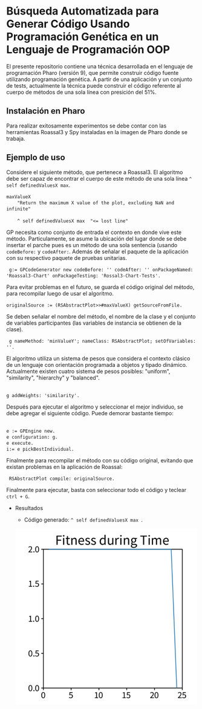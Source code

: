 # Búsqueda Automatizada para Generar Código Usando Programación Genética en un Lenguaje de Programación OOP

El presente repositorio contiene una técnica desarrollada en el lenguaje de programación Pharo (versión 9), que permite construir código fuente utilizando programación genética.
A partir de una aplicación  y un conjunto de tests, actualmente la técnica puede construir el código referente al cuerpo de métodos de una sola línea con presición del 51%. 


## Instalación en Pharo 

Para realizar exitosamente experimentos se debe contar con las herramientas Roassal3 y Spy instaladas en la imagen de Pharo donde se trabaja.  

## Ejemplo de uso 
 
Considere el siguiente método, que pertenece a Roassal3. El algoritmo debe ser capaz de encontrar el cuerpo de este método de una sola línea `^ self definedValuesX max`.

<pre><code>maxValueX
	"Return the maximum X value of the plot, excluding NaN and infinite"
	
	^ self definedValuesX max  "<= lost line" 
</code></pre>
	    
GP necesita como conjunto de entrada el contexto en donde vive este método. Particulamente, se asume la ubicación del lugar donde se debe insertar el parche pues es un método de una sola sentencia (usando `codeBefore:` y `codeAfter:`. Además de señalar el paquete de la aplicación con su respectivo paquete de pruebas unitarias.

<pre><code> g:= GPCodeGenerator new codeBefore: '' codeAfter: '' onPackageNamed: 'Roassal3-Chart' onPackageTesting: 'Rossal3-Chart-Tests'.</code></pre>

Para evitar problemas en el futuro, se guarda el código original del método, para recompilar luego de usar el algoritmo. 

<pre><code>originalSource := (RSAbstractPlot>>#maxValueX) getSourceFromFile. </code></pre>

Se deben señalar el nombre del método, el nombre de la clase y el conjunto de variables participantes (las variables de instancia se obtienen de la clase). 

<pre><code> g nameMethod: 'minValueY'; nameClass: RSAbstractPlot; setOfVariables: ''. </code></pre>

El algoritmo utiliza un sistema de pesos que considera el contexto clásico de un lenguaje con orientación programada a objetos y tipado dinámico.  Actualmente existen cuatro sistema de pesos posibles: "uniform", "similarity", "hierarchy" y "balanced".

<pre><code>
g addWeights: 'similarity'.
</code></pre>

Después para ejecutar el algoritmo y seleccionar el mejor individuo, se debe agregar el siguiente código. Puede demorar bastante tiempo:

<pre><code>
e := GPEngine new.
e configuration: g.
e execute.
i:= e pickBestIndividual.
</code></pre>

Finalmente para recompilar el método con su código original, evitando que existan problemas en la aplicación de Roassal: 

<pre><code> RSAbstractPlot compile: originalSource. </code></pre>

Finalmente para ejecutar, basta con seleccionar todo el código y teclear `ctrl + G`.

* Resultados

	- Código generado: `^ self definedValuesX max `. 
	
	![alt text](https://github.com/vicho08/GeneticProgramming/blob/master/images/fitnessTime02.png "Evolución fitness durante el avance del programa genético")



